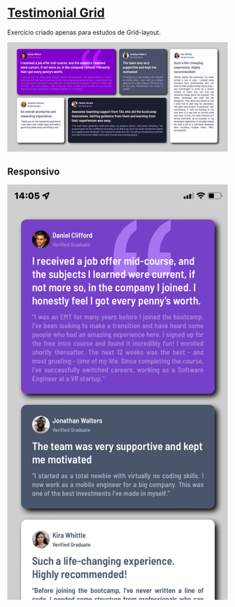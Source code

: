 # <a href="https://devnylo.github.io/tridimensional-grid/">Testimonial Grid</a>

Exercício criado apenas para estudos de Grid-layout.

<img src="https://github.com/DevNylo/DevNylo/blob/main/Preview-Pages/tridimensional-grid.png"></img>

## Responsivo

<img src="https://github.com/DevNylo/DevNylo/blob/main/Preview-Pages/tridimensional-grid-resp.PNG"></img>
